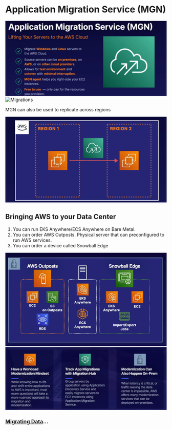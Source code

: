 # Application Migration Service (MGN)

![Migrations](../../assets/aws-mgn-intro.png)
![Migrations](.././assets/aws-mgn-arch.png)

MGN can also be used to replicate across regions

![Migrations](../../assets/aws-mgn-cross-region.png)

## Bringing AWS to your Data Center

1. You can run EKS Anywhere/ECS Anywhere on Bare Metal.
2. You can order AWS Outposts. Physical server that can preconfigured to run AWS services.
3. You can order a device called Snowball Edge

![Migrations](../../assets/aws-migration-data-center.png)
![Migrations](../../assets/aws-migration-benefits.png)

### [Migrating Data](../migrating-data/README.md)...
